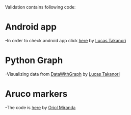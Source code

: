 Validation contains following code:

# Android app
  -In order to check android app click [here](https://github.com/LucasTakanori/DataWithGraph)  by [Lucas Takanori](https://github.com/LucasTakanori)
  
# Python Graph
  -Visualizing data from [DataWithGraph](https://github.com/LucasTakanori/DataWithGraph) by [Lucas Takanori](https://github.com/LucasTakanori)
 
# Aruco markers
  -The code is [here](https://github.com/LucasTakanori/PAE-HP/Validation/ArucoMarcador) by [Oriol Miranda](https://github.com/oriolmiranda)
